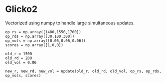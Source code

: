 # Glicko2

Vectorized using numpy to handle large simultaneous updates.

```
op_rs = np.array([1400,1550,1700])
op_rds = np.array([30,100,300])
op_vols = np.array([0.06,0.06,0.06])
scores = np.array([1,0,0])

old_r = 1500
old_rd = 200
old_vol = 0.06

new_r, new_rd, new_vol = update(old_r, old_rd, old_vol, op_rs, op_rds, op_vols, scores)
```
